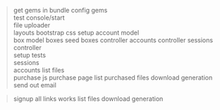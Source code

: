 > get gems in bundle
> config gems    
> test console/start      
> file uploader       
> layouts
> bootstrap css
> setup account model      
> box model 
> boxes seed
> boxes controller
> accounts controller
> sessions controller   
> setup tests  
> sessions    
> accounts
> list files   
> purchase js
> purchase page 
> list purchased files
> download generation   
> send out email           

> signup
> all links works
> list files
> download generation
